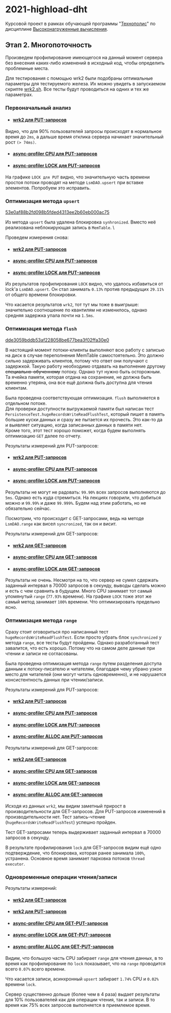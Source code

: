 # 2021-highload-dht

Курсовой проект в рамках обучающей программы "[Технополис](https://polis.mail.ru)" по дисциплине [Высоконагруженные вычисления](https://polis.mail.ru/curriculum/program/discipline/1257/).

## Этап 2. Многопоточность

Произведем профилирование имеющегося на данный момент сервера без внесения
каких-либо изменений в исходный код, чтобы определить проблемные места.

Для тестирования с помощью wrk2 были подобраны оптимальные параметры для тестируемого железа.
Их можно увидеть в запускаемом скрипте [wrk2.sh](../../profiling/wrk2.sh).
Все тесты будут проводиться на одних и тех же параметрах.

### Первоначальный анализ

 - #### [wrk2 для PUT-запросов](./profiling/wrk2_before.txt)

Видно, что для 90% пользователей запросы происходят в нормальное время до `2ms`,
а дальше время отклика сервера начинает значительный рост `(> 74ms)`.

- #### [async-profiler CPU для PUT-запросов](./profiling/profiler_cpu_before.html)

- #### [async-profiler LOCK для PUT-запросов](./profiling/profiler_lock_before.html)

На графике `LOCK для PUT` видно, что значительную часть времени простоя потоки
проводят на методе `LsmDAO.upsert` при вставке элементов. Попробуем это исправить.

### Оптимизация метода `upsert`

[53e0af88b2fd098b5fded4313ee2b60eb000ac75]()

Из метода `upsert` была удалена блокировка `synhronized`. Вместо неё реализована
неблокирующая запись в `MemTable`. \

Проведем измерения снова:

 - #### [wrk2 для PUT-запросов](./profiling/wrk2_upsert_put.txt)
 - #### [async-profiler CPU для PUT-запросов](./profiling/profiler_cpu_upsert_put.html)
 - #### [async-profiler LOCK для PUT-запросов](./profiling/profiler_lock_upsert_put.html)

Из результатов профилирования `LOCK` видно, что удалось избавиться от lock'а `LsmDAO.upsert`.
Он стал занимать `0.13%` против предыдущих `29.11%` от общего времени блокировки.

Что касается результатов `wrk2`, тот тут мы тоже в выигрыше: значительно соотношение
по квантилям не изменилось, однако средняя задержка упала почти на `1.5ms`.

### Оптимизация метода `flush`

[dde3059bddb53af228058be677bea3f02ffa30e0]()

В настоящий момент потоки-клиенты выполняют всю работу с записью на диск в случае 
переполнения MemTable самостоятельно. Это должно сильно задерживать клиентов,
потому что ответ они получают с задержкой.
Такую работу необходимо отдавать на выполнение другому ~~специально-обученному~~ потоку.
Однако тут нужно быть осторожным. Та ячейка памяти, которая отдана на сохранение,
не должна быть временно утеряна, она все ещё должна быть доступна для чтения клиентам.

Была проведена соответствующая оптимизация. `flush` выполняется в отдельном потоке.\
Для проверки доступности выгружаемой памяти был написан тест
`PersistenceTest.hugeRecordsWriteReadFlushTest`,
который пишет в память большие куски данных и сразу же пытается их прочесть.
Это как-то да и выявляет ситуацию, когда записанных данных в памяти нет.\
Кроме того, этот тест хорошо поможет, когда будем выполнять оптимизацию `GET`
далее по отчету.

Результаты измерений для PUT-запросов:

- #### [wrk2 для PUT-запросов](./profiling/wrk2_upsert_asyncflush_put.txt)
- #### [async-profiler CPU для PUT-запросов](./profiling/profiler_cpu_upsert_asyncflush_put.html)
- #### [async-profiler LOCK для PUT-запросов](./profiling/profiler_lock_upsert_asyncflush_put.html)

Результаты не могут не радовать: `99.90%` всех запросов выполняются до `5ms`.
Однако есть куда стремиться. На лекциях говорили, что добиться
можно и `99.99%` и даже `99.999%`. Будем над этим работать, но не обязательно сейчас.

Посмотрим, что происходит с GET-запросами, ведь на методе `LsmDAO.range` как 
висел `syncronized`, так он и висит.

Результаты измерений для GET-запросов:

- #### [wrk2 для GET-запросов](./profiling/wrk2_upsert_asyncflush_get.txt)
- #### [async-profiler CPU для GET-запросов](./profiling/profiler_cpu_upsert_asyncflush_get.html)
- #### [async-profiler LOCK для GET-запросов](./profiling/profiler_lock_upsert_asyncflush_get.html)

Результаты не очень. Несмотря на то, что сервер не сумел сдержать заданный интервал
в 70000 запросов в секунду, выводы сделать можно и есть с чем сравнить в будущем.
Много CPU занимает тот самый упомянутый `range` (`77.93%` времени).
На графике `LOCK` тоже этот же самый метод занимает `100%` времени.
Что оптимизировать предельно ясно.

### Оптимизация метода `range`

Сразу стоит оговориться про написанный тест `hugeRecordsWriteReadFlushTest`.
Если просто убрать блок `synchronized` у метода `range`, все тесты будут пройдены.
Однако разработанный тест завалится, что есть хорошо. Потому что на самом деле
данные при чтении и записи не согласованы.

Была проведена оптимизация метода `range` путем разделения доступа данным к
потоку-писателю и читателям, благодаря чему убрано узкое место для читателей
(они могут читать одновременно), и не нарушается консистентность данных
при чтении/записи.

Результаты измерений для PUT-запросов:

- #### [wrk2 для PUT-запросов](./profiling/wrk2_range_put.txt)
- #### [async-profiler CPU для PUT-запросов](./profiling/profiler_cpu_range_put.html)
- #### [async-profiler LOCK для PUT-запросов](./profiling/profiler_lock_range_put.html)
- #### [async-profiler ALLOC для PUT-запросов](./profiling/profiler_alloc_range_put.html)

Результаты измерений для GET-запросов:

- #### [wrk2 для GET-запросов](./profiling/wrk2_range_get.txt)
- #### [async-profiler CPU для GET-запросов](./profiling/profiler_cpu_range_get.html)
- #### [async-profiler LOCK для GET-запросов](./profiling/profiler_lock_range_get.html)
- #### [async-profiler ALLOC для GET-запросов](./profiling/profiler_alloc_range_get.html)

Исходя из данных `wrk2`, мы видим заметный прирост в производительности
для GET-запросов. Для PUT-запросов изменений в производительности нет.
Тест запись-чтение (`hugeRecordsWriteReadFlushTest`) успешно пройден.

Тест GET-запросами теперь выдерживает заданный интервал в 70000 запросов
в секунду.

В результате профилирования `lock` для GET-запросов видим ещё одно подтверждение,
что блокировка, которая ранее занимала `100%`, устранена. Основное время занимает 
парковка потоков `thread executor`.

### Одновременные операции чтения/записи

Результаты измерений:

- #### [wrk2 для GET-запросов](./profiling/wrk2_getput_get.txt)
- #### [wrk2 для PUT-запросов](./profiling/wrk2_getput_put.txt)
- #### [async-profiler CPU для GET-PUT-запросов](./profiling/profiler_cpu_getput.html)
- #### [async-profiler LOCK для GET-PUT-запросов](./profiling/profiler_lock_getput.html)
- #### [async-profiler ALLOC для GET-PUT-запросов](./profiling/profiler_alloc_getput.html)

Видим, что большую часть CPU забирает `range` для чтения данных,
в то время как профилирование по `lock` показывает, что на `range` проводится
всего `0.07%` всего времени.

Что касается записи, асинхронный `upsert` забирает `1.74%` CPU и `0.02%`
времени `lock`.

Сервер существенно дольше (более чем в 4 раза) выдает результаты
для 10% пользователей как для операции чтения, так и записи. В то время
как 75% всех запросов выполняется в приемлемое время.